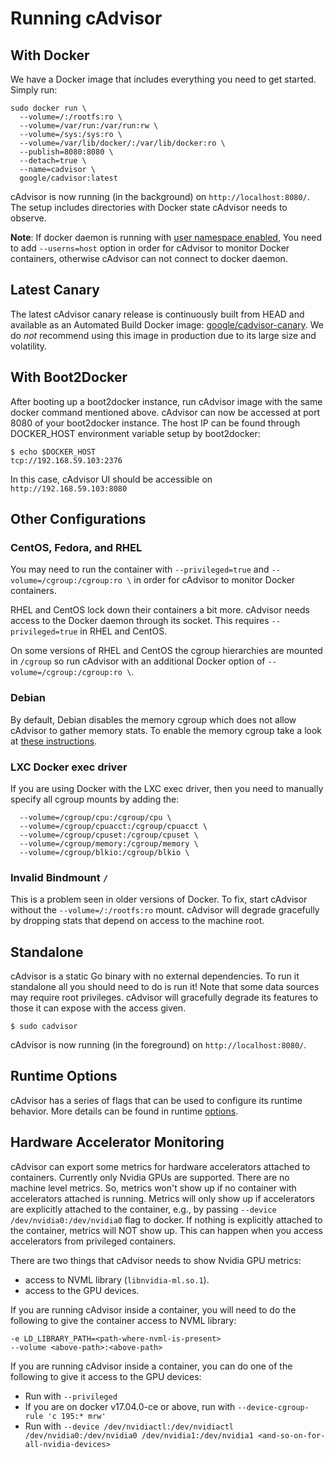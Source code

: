 # Running cAdvisor

## With Docker

We have a Docker image that includes everything you need to get started. Simply run:

```
sudo docker run \
  --volume=/:/rootfs:ro \
  --volume=/var/run:/var/run:rw \
  --volume=/sys:/sys:ro \
  --volume=/var/lib/docker/:/var/lib/docker:ro \
  --publish=8080:8080 \
  --detach=true \
  --name=cadvisor \
  google/cadvisor:latest
```

cAdvisor is now running (in the background) on `http://localhost:8080/`. The setup includes directories with Docker state cAdvisor needs to observe.

**Note**: If docker daemon is running with [user namespace enabled](https://docs.docker.com/engine/reference/commandline/dockerd/#starting-the-daemon-with-user-namespaces-enabled),
You need to add `--userns=host` option in order for cAdvisor to monitor Docker containers,
otherwise cAdvisor can not connect to docker daemon.

## Latest Canary

The latest cAdvisor canary release is continuously built from HEAD and available
as an Automated Build Docker image:
[google/cadvisor-canary](https://registry.hub.docker.com/u/google/cadvisor-canary/). We do *not* recommend using this image in production due to its large size and volatility.

## With Boot2Docker

After booting up a boot2docker instance, run cAdvisor image with the same docker command mentioned above. cAdvisor can now be accessed at port 8080 of your boot2docker instance. The host IP can be found through DOCKER_HOST environment variable setup by boot2docker:

```
$ echo $DOCKER_HOST
tcp://192.168.59.103:2376
```

In this case, cAdvisor UI should be accessible on `http://192.168.59.103:8080`

## Other Configurations

### CentOS, Fedora, and RHEL

You may need to run the container with `--privileged=true` and `--volume=/cgroup:/cgroup:ro \` in order for cAdvisor to monitor Docker containers.

RHEL and CentOS lock down their containers a bit more. cAdvisor needs access to the Docker daemon through its socket. This requires `--privileged=true` in RHEL and CentOS.

On some versions of RHEL and CentOS the cgroup hierarchies are mounted in `/cgroup` so run cAdvisor with an additional Docker option of `--volume=/cgroup:/cgroup:ro \`.

### Debian

By default, Debian disables the memory cgroup which does not allow cAdvisor to gather memory stats. To enable the memory cgroup take a look at [these instructions](https://github.com/google/cadvisor/issues/432).

### LXC Docker exec driver

If you are using Docker with the LXC exec driver, then you need to manually specify all cgroup mounts by adding the:

```
  --volume=/cgroup/cpu:/cgroup/cpu \
  --volume=/cgroup/cpuacct:/cgroup/cpuacct \
  --volume=/cgroup/cpuset:/cgroup/cpuset \
  --volume=/cgroup/memory:/cgroup/memory \
  --volume=/cgroup/blkio:/cgroup/blkio \
```

### Invalid Bindmount `/`

This is a problem seen in older versions of Docker. To fix, start cAdvisor without the `--volume=/:/rootfs:ro` mount. cAdvisor will degrade gracefully by dropping stats that depend on access to the machine root.

## Standalone

cAdvisor is a static Go binary with no external dependencies. To run it standalone all you should need to do is run it! Note that some data sources may require root privileges. cAdvisor will gracefully degrade its features to those it can expose with the access given.

```
$ sudo cadvisor
```

cAdvisor is now running (in the foreground) on `http://localhost:8080/`.

## Runtime Options

cAdvisor has a series of flags that can be used to configure its runtime behavior. More details can be found in runtime [options](runtime_options.md).

## Hardware Accelerator Monitoring

cAdvisor can export some metrics for hardware accelerators attached to containers.
Currently only Nvidia GPUs are supported. There are no machine level metrics.
So, metrics won't show up if no container with accelerators attached is running.
Metrics will only show up if accelerators are explicitly attached to the container, e.g., by passing `--device /dev/nvidia0:/dev/nvidia0` flag to docker.
If nothing is explicitly attached to the container, metrics will NOT show up. This can happen when you access accelerators from privileged containers.

There are two things that cAdvisor needs to show Nvidia GPU metrics:
- access to NVML library (`libnvidia-ml.so.1`).
- access to the GPU devices.

If you are running cAdvisor inside a container, you will need to do the following to give the container access to NVML library:
```
-e LD_LIBRARY_PATH=<path-where-nvml-is-present>
--volume <above-path>:<above-path>
```

If you are running cAdvisor inside a container, you can do one of the following to give it access to the GPU devices:
- Run with `--privileged`
- If you are on docker v17.04.0-ce or above, run with `--device-cgroup-rule 'c 195:* mrw'`
- Run with `--device /dev/nvidiactl:/dev/nvidiactl /dev/nvidia0:/dev/nvidia0 /dev/nvidia1:/dev/nvidia1 <and-so-on-for-all-nvidia-devices>`
